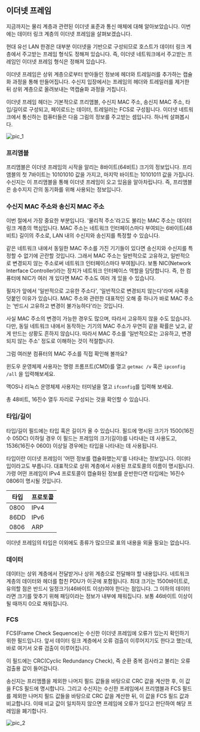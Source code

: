 ## 이더넷 프레임
지금까지는 물리 계층과 관련된 이더넷 표준과 통신 매체에 대해 알아보았습니다. 이번에는 데이터 링크 계층의 이더넷 프레임을 살펴보겠습니다.

현대 유선 LAN 한경은 대부분 이더넷을 기반으로 구성되므로 호스트가 데이터 링크 계층에서 주고받는 프레임 형식도 정해져 있습니다. 즉, 이더넷 네트워크에서 주고받는 프레임인 이더넷 프레임 형식은 정해져 있습니다.

이더넷 프레임은 상위 계층으로부터 받아들인 정보에 헤더와 트레일러를 추가하는 캡슐화 과정을 통해 만들어집니다. 수신지 입장에서는 프레임의 헤더와 트레일러를 제거한 뒤 상위 계층으로 올려보내는 역캡슐화 과정을 거칩니다.

이더넷 프레임 헤더는 기본적으로 프리앰블, 수신지 MAC 주소, 송신지 MAC 주소, 타입/길이로 구성되고, 페이로드는 데이터, 트레일러는 FCS로 구성됩니다. 이더넷 네트워크에서 통신하는 컴퓨터들은 다음 그림의 정보를 주고받는 셈입니다. 하나씩 살펴봅시다.

![pic_1](https://velog.velcdn.com/images/jjjoina/post/b46e8e4d-eb22-4e45-aa55-9555e154375c/image.png)

### 프리앰블
프리앰블은 이더넷 프레임의 시작을 알리는 8바이트(64비트) 크기의 정보입니다. 프리앰블의 첫 7바이트는 10101010 값을 가지고, 마지막 바이트는 10101011 값을 가집니다. 수신지는 이 프리앰블을 통해 이더넷 프레임이 오고 있음을 알아차립니다. 즉, 프리앰블은 송수지지 간의 동기화를 위해 사용되는 정보입니다.

### 수신지 MAC 주소와 송신지 MAC 주소
이번 절에서 가장 중요한 부분입니다. '물리적 주소'라고도 불리는 MAC 주소는 데이터 링크 계층의 핵심입니다. MAC 주소는 네트워크 인터페이스마다 부여되는 6바이트(48비트) 길이의 주소로, LAN 내의 수신지와 송신지를 특정할 수 있습니다.

같은 네트워크 내에서 동일한 MAC 주소를 가진 기기들이 있다면 송신지와 수신지를 특정할 수 없기에 곤란할 것입니다. 그래서 MAC 주소는 일반적으로 고유하고, 일반적으로 변경되지 않는 주소로써 네트워크 인터페이스마다 부여됩니다. 보통 NIC(Network Interface Controller)라는 장치가 네트워크 인터페이스 역할을 담당합니다. 즉, 한 컴퓨터에 NIC가 여러 개 있다면 MAC 주소도 여러 개 있을 수 있습니다.

필자가 앞에서 '일반적으로 고유한 주소다', '일반적으로 변경되지 않는다'라며 사족을 덧붙인 이유가 있습니다. MAC 주소와 관련한 대표적인 오해 중 하나가 바로 MAC 주소는 '반드시 고유하고 변경이 불가능하다'라는 것입니다.

사실 MAC 주소의 변경이 가능한 경우도 많으며, 따라서 고유하지 않을 수도 있습니다. 다만, 동일 네트워크 내에서 동작하는 기기의 MAC 주소가 우연히 같을 확률은 낮고, 같게 만드는 상황도 흔하지 않습니다. 따라서 MAC 주소를 '일반적으로는 고유하고, 변경되지 않는 주소' 정도로 이해하는 것이 적절합니다.

그럼 여러분 컴퓨터의 MAC 주소를 직접 확인해 볼까요?

윈도우 운영체제 사용자는 명령 프롬프트(CMD)를 열고 `getmac /v` 혹은 `ipconfig /all` 을 입력해보세요.

맥OS나 리눅스 운영체제 사용자는 터미널을 열고 `ifconfig`를 입력해 보세요.

총 48비트, 16진수 열두 자리로 구성되는 것을 확인할 수 있습니다.

### 타입/길이
타입/길이 필드에는 타입 혹은 길이가 올 수 있습니다. 필드에 명시된 크기가 1500(16진수 05DC) 이하일 경우 이 필드는 프레임의 크기(길이)를 나타내는 데 사용도고, 1536(16진수 0600) 이상일 경우에는 타입을 나타내는 데 사용됩니다.

타입이란 이더넷 프레임이 '어떤 정보를 캡슐화했는지'를 나타내는 정보입니다. 이더타입이라고도 부릅니다. 대표적으로 상위 계층에서 사용된 프로토콜의 이름이 명시됩니다. 가령 어떤 프레임이 IPv4 프로토콜이 캡슐화된 정보를 운반한다면 타입에는 16진수 0806이 명시될 것입니다.

| 타입 | 프로토콜 |
| --- | --- |
| 0800 | IPv4 |
| 86DD | IPv6 |
| 0806 | ARP |

이더넷 프레임의 타입은 이외에도 종류가 많으므로 표의 내용을 외울 필요는 없습니다.

### 데이터
데이터는 상위 계층에서 전달받거나 상위 계층으로 전달해야 할 내용입니다. 네트워크 계층의 데이터와 헤더를 합친 PDU가 이곳에 포함됩니다. 최대 크기는 1500바이트로, 유의할 점은 반드시 일정크기(46바이트 이상)여야 한다는 점입니다. 그 이하의 데이터라면 크기를 맞추기 위해 패딩이라는 정보가 내부에 채워집니다. 보통 46바이트 이상이 될 때까지 0으로 채워집니다.

### FCS
FCS(Frame Check Sequence)는 수신한 이더넷 프레임에 오류가 있는지 확인하기 위한 필드입니다. 앞서 데이터 링크 계층에서 오류 검출이 이루어지기도 한다고 했는데, 바로 여기서 오류 검출이 이루어집니다.

이 필드에는 CRC(Cyclic Redundancy Check), 즉 순환 중복 검사라고 불리는 오류 검출용 값이 들어갑니다.

송신지는 프리앰플을 제외한 나머지 필드 값들을 바탕으로 CRC 값을 계산한 후, 이 값을 FCS 필드에 명시합니다. 그리고 수신지는 수신한 프레임에서 프리앰블과 FCS 필드를 제외한 나머지 필드 값들을 바탕으로 CRC 값을 계산한 뒤, 이 값을 FCS 필드 값과 비교합니다. 이때 비교 값이 일치하지 않으면 프레임에 오류가 있다고 판단하여 해당 프레임을 폐기합니다.

![pic_2](https://velog.velcdn.com/images/bapdung/post/64fb478e-bd5b-4e80-b0fd-86cd3a30f2ba/image.png)